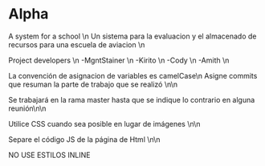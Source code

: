 # Alpha
A system for a school \n
Un sistema para la evaluacion y el almacenado de recursos para una escuela de aviacion \n

Project developers \n
-MgntStainer \n
-Kirito \n
-Cody \n
-Amith \n

La convención de asignacion de variables es camelCase\n
Asigne commits que resuman la parte de trabajo que se realizó \n\n

Se trabajará en la rama master hasta que se indique lo contrario en alguna reunión\n\n

Utilice CSS cuando sea posible en lugar de imágenes \n\n

Separe el código JS de la página de Html \n\n

NO USE ESTILOS INLINE


